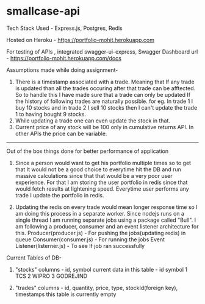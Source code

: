 # smallcase-api

Tech Stack Used - Express.js, Postgres, Redis

Hosted on Heroku - https://portfolio-mohit.herokuapp.com

For testing of APIs , integrated swagger-ui-express, Swagger Dashboard url - https://portfolio-mohit.herokuapp.com/docs

Assumptions made while doing assignment-

1. There is a timestamp associated with a trade. Meaning that If any trade is updated than all the trades occuring after that trade can be afftected. So to handle this I have made sure that a trade can only be updated If the history of following trades are naturally possible. for eg. In trade 1 I buy 10 stocks and in trade 2 I sell 10 stocks then I can't update the trade 1 to having bought 9 stocks.
2. While updating a trade one can even update the stock in that.
3. Current price of any stock will be 100 only in cumulative returns API. In other APIs the price can be variable.

---

Out of the box things done for better performance of application

1. Since a person would want to get his portfolio multiple times so to get that It would not be a good choice to everytime hit the DB and run massive calculations since that that would be a very poor user experience. For that I am storing the user portfolio in redis since that would fetch results at lightening speed. Everytime user performs any trade I update the portfolio in redis.

2. Updating the redis on every trade would mean longer response time so I am doing this process in a separate worker. Since nodejs runs on a single thread I am running separate jobs using a package called "Bull". I am following a producer, consumer and an event listener architecture for this.
   Producer(producer.js) - For pushing the jobs(updating redis) in queue
   Consumer(consumer.js) - For running the jobs
   Event Listener(listerner.js) - To see If job ran successfully

Current Tables of DB-

1. "stocks"
   columns - id, symbol
   current data in this table -
   id symbol
   1 TCS
   2 WIPRO
   3 GODREJIND

2. "trades"
   columns - id, quantity, price, type, stockId(foreign key), timestamps
   this table is currently empty
